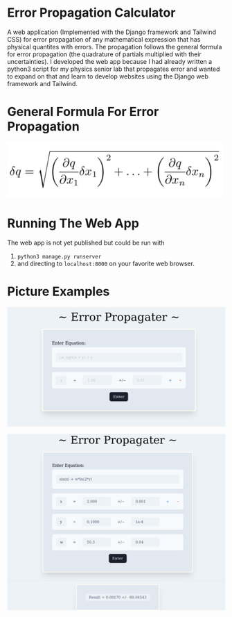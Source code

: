 # Error Propagation Calculator
A web application (Implemented with the Django framework and Tailwind CSS) for error propagation of any mathematical expression that has physical quantites with errors. The propagation follows the general formula for error propagation (the quadrature of partials multiplied with their uncertainties). I developed the web app because I had already written a python3 script for my physics senior lab that propagates error and wanted to expand on that and learn to develop websites using the Django web framework and Tailwind. 

# General Formula For Error Propagation
![Equation used in propagating errors](/assets/images/e-prop-eq.PNG)

# Running The Web App
The web app is not yet published but could be run with

1. `python3 manage.py runserver` 
2. and directing to `localhost:8000` on your favorite web browser. 

# Picture Examples

![Form for inputting values](/assets/images/ex-picture-no-result.PNG)

![Form with input and Results](/assets/images/ex-pic-with-inp-and-res.PNG)


